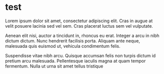 # test

Lorem ipsum dolor sit amet, consectetur adipiscing elit. Cras in augue at velit posuere lacinia sed vel sem. Cras placerat luctus sem vel vulputate.

Aenean elit nisi, auctor a tincidunt in, rhoncus eu erat. Integer a arcu in nibh dictum dictum. Nunc hendrerit facilisis porta. Aliquam ante neque, malesuada quis euismod ut, vehicula condimentum felis.

Suspendisse vitae nibh arcu. Quisque accumsan felis non turpis dictum id pretium arcu malesuada. Pellentesque iaculis magna at quam tempor fermentum. Nulla ut urna sit amet tellus tristique
